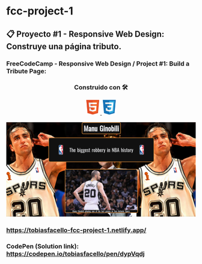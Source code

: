 # fcc-project-1
## 📋 Proyecto #1 - Responsive Web Design: Construye una página tributo.

### FreeCodeCamp - Responsive Web Design / Project #1: Build a Tribute Page:

<h3 align="center"> Construido con 🛠️ </h3>
<p align="center"> <a href="https://www.w3.org/html/" target="_blank"> <img src="/images/html5-original.svg" alt="html5" width="40" height="40"/> </a> <a href="https://www.w3schools.com/css/" target="_blank"> <img src="/images/css3-original.svg" alt="css3" width="40" height="40"/> </a>
<br><br>
<img src="images/fcc-proyecto-1.png" alt="FreeCodeCamp - Tribute Page: Manu Ginobili"/>

### https://tobiasfacello-fcc-project-1.netlify.app/
  
### CodePen (Solution link): https://codepen.io/tobiasfacello/pen/dypVqdj

